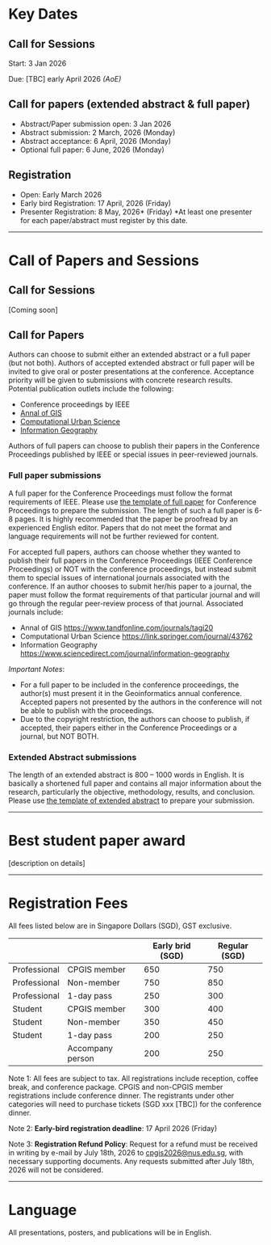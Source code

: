 # Key Dates

## Call for Sessions

Start: 3 Jan 2026

Due: [TBC] early April 2026 *(AoE)*



## Call for papers (extended abstract & full paper)

- Abstract/Paper submission open: 3 Jan 2026
- Abstract submission: 2 March, 2026 (Monday)
- Abstract acceptance: 6 April, 2026 (Monday)
- Optional full paper: 6 June, 2026 (Monday)



## Registration

- Open: Early March 2026 
- Early bird Registration: 17 April, 2026 (Friday)
- Presenter Registration: 8 May, 2026* (Friday)
  *At least one presenter for each paper/abstract must register by this date.



<hr class="mt-6 mb-6"/>

# Call of Papers and Sessions
## Call for Sessions

[Coming soon]



## Call for Papers

Authors can choose to submit either an extended abstract or a full paper (but not both). Authors of accepted extended abstract or full paper will be invited to give oral or poster presentations at the conference. Acceptance priority will be given to submissions with concrete research results. Potential publication outlets include the following:

- Conference proceedings by IEEE
- [Annal of GIS](https://www.tandfonline.com/journals/tagi20)
- [Computational Urban Science](https://link.springer.com/journal/43762)  
- [Information Geography](https://www.sciencedirect.com/journal/information-geography) 

Authors of full papers can choose to publish their papers in the Conference Proceedings published by IEEE or special issues in peer-reviewed journals.



### Full paper submissions

A full paper for the Conference Proceedings must follow the format requirements of IEEE. Please use [the template of full paper](https://www.cpgis.org/Files/202202130425303765.dotx) for Conference Proceedings to prepare the submission. The length of such a full paper is 6-8 pages. It is highly recommended that the paper be proofread by an experienced English editor. Papers that do not meet the format and language requirements will not be further reviewed for content. 

<!--**Submissions link for full paper:** [Link (open: Jan 2026)](Link)-->

For accepted full papers, authors can choose whether they wanted to publish their full papers in the Conference Proceedings (IEEE Conference Proceedings) or NOT with the conference proceedings, but instead
submit them to special issues of international journals associated with the conference. If an
author chooses to submit her/his paper to a journal, the paper must follow the format
requirements of that particular journal and will go through the regular peer-review process of
that journal. Associated journals include: 

- Annal of GIS https://www.tandfonline.com/journals/tagi20 
- Computational Urban Science https://link.springer.com/journal/43762  
- Information Geography https://www.sciencedirect.com/journal/information-geography 

*Important Notes*:

- For a full paper to be included in the conference proceedings, the author(s) must present it in the Geoinformatics annual conference. Accepted papers not presented by the authors in the conference will not be able to publish with the proceedings.
- Due to the copyright restriction, the authors can choose to publish, if accepted, their
  papers either in the Conference Proceedings or a journal, but NOT BOTH.



### Extended Abstract submissions

The length of an extended abstract is 800 – 1000 words in English. It is basically a shortened full paper and contains all major information about the research, particularly the objective, methodology, results, and conclusion. Please use [the template of extended abstract](https://www.cpgis.org/Files/202202121558434831.dotx) to prepare your submission. 

<!--**Submissions link for extended abstract:** [Link (open: Jan 2026)](Link)-->



<hr class="mt-6 mb-6"/>


# Best student paper award

[description on details]

<hr class="mt-6 mb-6"/>


# Registration Fees

All fees listed below are in Singapore Dollars (SGD), GST exclusive.

|              |                  | Early brid (SGD) | Regular (SGD) |
| ------------ | ---------------- | ---------------- | ------------- |
| Professional | CPGIS member     | 650              | 750           |
| Professional | Non-member       | 750              | 850           |
| Professional | 1-day pass       | 250              | 300           |
| Student      | CPGIS member     | 300              | 400           |
| Student      | Non-member       | 350              | 450           |
| Student      | 1-day pass       | 200              | 250           |
|              | Accompany person | 200              | 250           |

Note 1: All fees are subject to tax. All registrations include reception, coffee break, and conference package. CPGIS and non-CPGIS member registrations include conference dinner. The registrants under other categories will need to purchase tickets (SGD xxx [TBC]) for the conference dinner.

Note 2: **Early-bird registration deadline**: 17 April 2026 (Friday)

Note 3: **Registration Refund Policy**: Request for a refund must be received in writing by e-mail by July 18th, 2026 to [cpgis2026@nus.edu.sg](mailto:cpgis2026@nus.edu.sg), with necessary supporting documents. Any requests submitted after July 18th, 2026 will not be considered.



<!--[**Click here to register (Open: Early March 2026 ).**](#)-->




<hr class="mt-6 mb-6"/>

# Language

All presentations, posters, and publications will be in English.



<!-- # Presenters’ Guide -->

